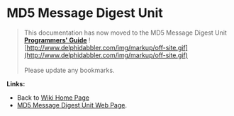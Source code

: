 <a href='Hidden comment: 
$Rev$
$Date$
'></a>

# MD5 Message Digest Unit #

> This documentation has now moved to the MD5 Message Digest Unit  **[Programmers' Guide](http://wiki.delphidabbler.com/index.php/Docs/MD5API)** ![http://www.delphidabbler.com/img/markup/off-site.gif](http://www.delphidabbler.com/img/markup/off-site.gif)<br><br>Please update any bookmarks.

**Links:**

  * Back to [Wiki Home Page](Welcome.md)
  * [MD5 Message Digest Unit Web Page](http://www.delphidabbler.com/software/md5).
